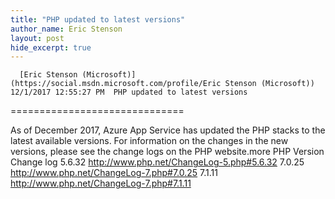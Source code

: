 ```yaml
---
title: "PHP updated to latest versions"
author_name: Eric Stenson 
layout: post
hide_excerpt: true
---
```

      [Eric Stenson (Microsoft)](https://social.msdn.microsoft.com/profile/Eric Stenson (Microsoft))  12/1/2017 12:55:27 PM  PHP updated to latest versions
==============================

 As of December 2017, Azure App Service has updated the PHP stacks to the latest available versions. For information on the changes in the new versions, please see the change logs on the PHP website.more    PHP Version Change log   5.6.32 <http://www.php.net/ChangeLog-5.php#5.6.32>   7.0.25 <http://www.php.net/ChangeLog-7.php#7.0.25>   7.1.11 <http://www.php.net/ChangeLog-7.php#7.1.11>        
